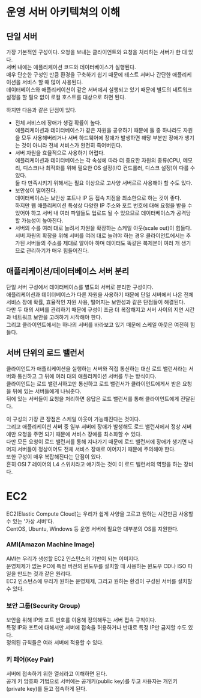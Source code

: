 # 운영 서버 아키텍쳐의 이해

## 단일 서버

가장 기본적인 구성이다. 요청을 보내는 클라이언트와 요청을 처리하는 서버가 한 대 있다.  
서버 내에는 애플리케이션 코드와 데이터베이스가 실행된다.  
매우 단순한 구성인 만큼 환경을 구축하기 쉽기 때문에 테스트 서버나 간단한 애플리케이션을 서비스 할 때 많이 사용된다.  
데이터베이스와 애플리케이션이 같은 서버에서 실행되고 있기 때문에 별도의 네트워크 설정을 할 필요 없이 로컬 호스트를 대상으로 하면 된다.

하지만 다음과 같은 단점이 있다.

- 전체 서비스에 장애가 생길 확률이 높다.  
  애플리케이션과 데이터베이스가 같은 자원을 공유하기 때문에 둘 중 하나라도 자원을 모두 사용해버리거나 서버 하드웨어에 장애가 발생하면 해당 부분만 장애가 생기는 것이 아니라 전체 서비스가 완전히 죽어버린다.
- 서버 자원을 효율적으로 사용하기 어렵다.  
  애플리케이션과 데이터베이스는 각 속성에 따라 더 중요한 자원의 종류(CPU, 메모리, 디스크)나 최적화를 위해 필요한 OS 설정(I/O 컨드롤러, 디스크 설정)이 다를 수 있다.  
  둘 다 만족시키기 위해서는 필요 이상으로 고사양 서버르르 사용해야 할 수도 있다.
- 보안성이 떨어진다.  
  데이터베이스는 보안상 포트나 IP 등 접속 지점을 최소한으로 하는 것이 좋다.  
  하지만 웹 애플리케이션 특성상 다양한 IP 주소와 포트 번호에 대해 요청을 받을 수 있어야 하고 서버 내 여러 파일들도 업로드 될 수 있으므로 데이터베이스가 공격당할 가능성이 높아진다.
- 서버의 수를 여러 대로 늘려서 자원을 확장하는 스케일 아웃(scale out)이 힘들다.  
  서버 자원의 확장을 위해 서버를 여러 대로 늘려야 하는 경우 클라이언트에서는 추가된 서버들의 주소를 제대로 알아야 하며 데이터도 똑같은 복제본이 여러 개 생기므로 관리하기가 매우 힘들어진다.

## 애플리케이션/데이터베이스 서버 분리

단일 서버 구성에서 데이터베이스를 별도의 서버로 분리한 구성이다.  
애플리케이션과 데이터베이스가 다른 자원을 사용하기 때문에 단일 서버에서 나온 전체 서비스 장애 확률, 효율적인 자원 사용, 떨어지는 보안성과 같은 단점들이 해결된다.  
다만 두 대의 서버를 관리하기 때문에 구성이 조금 더 복잡해지고 서버 사이의 지연 시간과 네트워크 보안을 고려하기 시작해야 한다.  
그리고 클라이언트에서는 하나의 서버를 바라보고 있기 때문에 스케일 아웃은 여전히 힘들다.

## 서버 단위의 로드 밸런서

클라이언트가 애플리케이션을 실행하는 서버와 직접 통신하는 대신 로드 밸런서라는 서버와 통신하고 그 뒤에 여러 대의 애플리케이션 서버를 두는 방식이다.  
클라이언트는 로드 밸런서하고만 통신하고 로드 밸런서가 클라이언트에게서 받은 요청을 뒤에 있는 서버들에게 나눠준다.  
뒤에 있는 서버들이 요청을 처리하면 응답은 로드 밸런서를 통해 클라이언트에게 전달된다.

이 구성의 가장 큰 장점은 스케일 아웃이 가능해진다는 것이다.  
그리고 애플리케이션 서버 중 일부 서버에 장애가 발생해도 로드 밸런서에서 정상 서버에만 요청을 주면 되기 때문에 서비스 장애를 최소화할 수 있다.  
다만 모든 요청이 로드 밸런서를 통해 지나가기 때문에 로드 밸런서에 장애가 생기면 나머지 서버들이 정상이어도 전체 서비스 장애로 이어지기 때문에 주의해야 한다.  
또한 구성이 매우 복잡해진다는 단점이 있다.  
흔히 OSI 7 레이어의 L4 스위치라고 얘기하는 것이 이 로드 밸런서의 역할을 하는 장비다.

# EC2

EC2(Elastic Compute Cloud)는 우리가 쉽게 사양을 고르고 원하는 시간만큼 사용할 수 있는 '가상 서버'다.  
CentOS, Ubuntu, Windows 등 운영 서버에 필요한 대부분의 OS를 지원한다.  

### AMI(Amazon Machine Image)
AMI는 우리가 생성할 EC2 인스턴스의 기반이 되는 이미지다.  
운영체제가 없는 PC에 특정 버전의 윈도우를 설치할 때 사용하는 윈도우 CD나 ISO 파일을 만드는 것과 같은 원리다.  
EC2 인스턴스에 우리가 원하는 운영체제, 그리고 원하는 환경이 구성된 서버를 설치할 수 있다.

### 보안 그룹(Security Group)
보안을 위해 IP와 포트 번호를 이용해 정의해두는 서버 접속 규칙이다.  
특정 IP와 포트에 대해서만 서버에 접속을 허용하거나 반대로 특정 IP만 금지할 수도 있다.  
정의된 규칙들은 여러 서버에 적용할 수 있다.

### 키 페어(Key Pair)
서버에 접속하기 위한 열쇠라고 이해하면 된다.  
공개 키 암호화 기법으로 서버에는 공개키(public key)를 두고 사용자는 개인키(private key)를 들고 접속하게 된다.